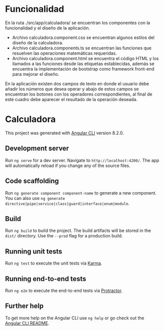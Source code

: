 # Funcionalidad

En la ruta ./src/app/calculadora/ se encuentran los componentes con la funcionalidad y el diseño de la aplicación.
- Archivo calculadora.component.css se encuentran algunos estilos del diseño de la calculadora.
- Archivo calculadora.components.ts se encuentran las funciones que resuelven las operaciones matemáticas requeridas.
- Archivo calculadora.component.html se encuentra el código HTML y los llamados a las funciones desde las etiquetas establecidas, además se encuentra la implementación de bootstrap como framework front-end para mejorar el diseño.

En la aplicación existen dos campos de texto en donde el usuario debe añadir los números que desea operar y abajo de estos campos se encuentran los botones con los operadores correspondientes, al final de este cuadro debe aparecer el resultado de la operación deseada.



# Calculadora

This project was generated with [Angular CLI](https://github.com/angular/angular-cli) version 8.2.0.

## Development server

Run `ng serve` for a dev server. Navigate to `http://localhost:4200/`. The app will automatically reload if you change any of the source files.

## Code scaffolding

Run `ng generate component component-name` to generate a new component. You can also use `ng generate directive|pipe|service|class|guard|interface|enum|module`.

## Build

Run `ng build` to build the project. The build artifacts will be stored in the `dist/` directory. Use the `--prod` flag for a production build.

## Running unit tests

Run `ng test` to execute the unit tests via [Karma](https://karma-runner.github.io).

## Running end-to-end tests

Run `ng e2e` to execute the end-to-end tests via [Protractor](http://www.protractortest.org/).

## Further help

To get more help on the Angular CLI use `ng help` or go check out the [Angular CLI README](https://github.com/angular/angular-cli/blob/master/README.md).
